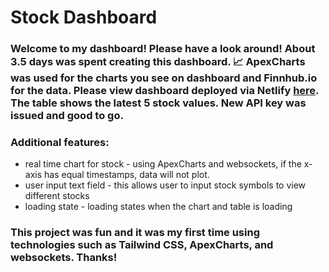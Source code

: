 # Stock Dashboard

### Welcome to my dashboard! Please have a look around! About 3.5 days was spent creating this dashboard. 📈 ApexCharts was used for the charts you see on dashboard and Finnhub.io for the data. Please view dashboard deployed via Netlify [here](https://cerulean-bavarois-100eab.netlify.app/). The table shows the latest 5 stock values. New API key was issued and good to go.

### Additional features: 
* real time chart for stock - using ApexCharts and websockets, if the x-axis has equal timestamps, data will not plot.
* user input text field - this allows user to input stock symbols to view different stocks
* loading state - loading states when the chart and table is loading

### This project was fun and it was my first time using technologies such as Tailwind CSS, ApexCharts, and websockets. Thanks!
